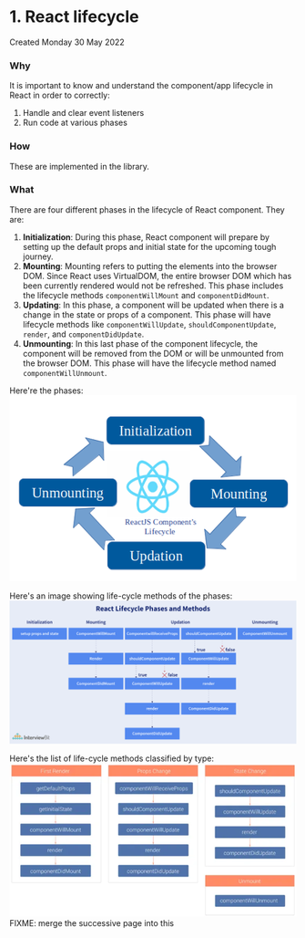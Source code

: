# 1. React lifecycle
Created Monday 30 May 2022

### Why
It is important to know and understand the component/app lifecycle in React in order to correctly:
1. Handle and clear event listeners
2. Run code at various phases

### How
These are implemented in the library.

### What
There are four different phases in the lifecycle of React component. They are:
1. **Initialization**: During this phase, React component will prepare by setting up the default props and initial state for the upcoming tough journey.
2. **Mounting**: Mounting refers to putting the elements into the browser DOM. Since React uses VirtualDOM, the entire browser DOM which has been currently rendered would not be refreshed. This phase includes the lifecycle methods `componentWillMount` and `componentDidMount`.
3. **Updating**: In this phase, a component will be updated when there is a change in the state or props of a component. This phase will have lifecycle methods like `componentWillUpdate`, `shouldComponentUpdate`, `render`, and `componentDidUpdate`.
4. **Unmounting**: In this last phase of the component lifecycle, the component will be removed from the DOM or will be unmounted from the browser DOM. This phase will have the lifecycle method named `componentWillUnmount`.

Here're the phases:
![](assets/1_React_lifecycle-image-1.png)

Here's an image showing life-cycle methods of the phases:
![](assets/1_React_lifecycle-image-2.png)

Here's the list of life-cycle methods classified by type:
![](assets/1_React_lifecycle-image-3.png)
FIXME: merge the successive page into this

